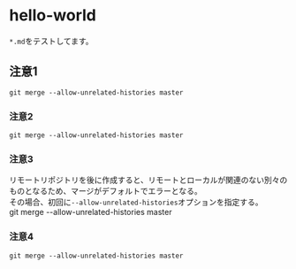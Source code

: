 hello-world
===========
`*.md`をテストしてます。

## 注意1
    git merge --allow-unrelated-histories master  
### 注意2
    git merge --allow-unrelated-histories master  
### 注意3
 リモートリポジトリを後に作成すると、リモートとローカルが関連のない別々のものとなるため、マージがデフォルトでエラーとなる。  
 その場合、初回に`--allow-unrelated-histories`オプションを指定する。  
    git merge --allow-unrelated-histories master  
    
### 注意4
    git merge --allow-unrelated-histories master  
    
    